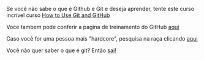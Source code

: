 Se você não sabe o que é Github e Git e deseja aprender, tente este curso incrível curso
[How to Use Git and GitHub](https://www.udacity.com/course/ud775)

Voce tambem pode conferir a pagina de treinamento do GitHub [aqui](https://training.github.com/)

Caso você for uma pessoa mais "hardcore", pesquisa na raça clicando [aqui](./pesquisa/sites.md)

Você não quer saber o que é git? Então [sai!](./sai/sai.md)
